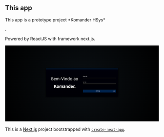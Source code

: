
## This app

<p>This app is a prototype project *Komander HSys*</p>. 
<p> Powered by ReactJS with framework next.js. </p>

<img src="./public/komander.png"/>

This is a [Next.js](https://nextjs.org/) project bootstrapped with [`create-next-app`](https://github.com/vercel/next.js/tree/canary/packages/create-next-app).
